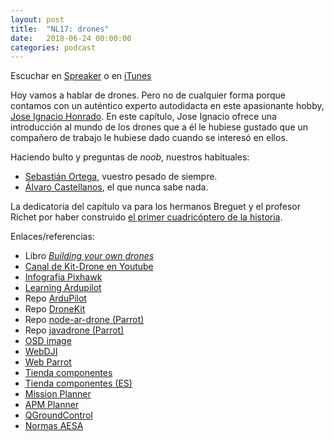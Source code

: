 ```yaml
---
layout: post
title:  "NL17: drones"
date:   2018-06-24 00:00:00
categories: podcast
---
```


Escuchar en
[Spreaker](https://www.spreaker.com/user/8241695/nl17-drones) o en
[iTunes](https://itunes.apple.com/es/podcast/nacion-lumpen/id1023465004?l=en&mt=2)

Hoy vamos a hablar de drones. Pero no de cualquier forma porque contamos con
un auténtico experto autodidacta en este apasionante hobby, [Jose Ignacio
Honrado][joosee]. En este capítulo, Jose Ignacio ofrece una introducción al
mundo de los drones que a él le hubiese gustado que un compañero de trabajo le
hubiese dado cuando se interesó en ellos.

[joosee]: https://twitter.com/Joosee

Haciendo bulto y preguntas de _noob_, nuestros habituales:

 - [Sebastián Ortega](https://twitter.com/_sortega), vuestro pesado de
   siempre.
 - [Álvaro Castellanos](https://github.com/alvarocaste), el que nunca sabe
   nada.

La dedicatoria del capítulo va para los hermanos Breguet y el profesor Richet
por haber construido [el primer cuadricóptero de la historia][wiki].

[wiki]: https://en.wikipedia.org/wiki/Breguet-Richet_Gyroplane

Enlaces/referencias:

 - Libro [_Building your own drones_](https://www.amazon.es/dp/B014G8VQ86)
 - [Canal de Kit-Drone en Youtube](https://goo.gl/y7C61m)
 - [Infografía Pixhawk](https://s31.postimg.cc/4zyfd3uxl/Pixhawk-_Inforgraphic2.jpg)
 - [Learning Ardupilot](http://ardupilot.org/dev/docs/learning-the-ardupilot-codebase.html)
 - Repo [ArduPilot](https://github.com/ArduPilot/ardupilot)
 - Repo [DroneKit](https://github.com/dronekit/dronekit-python)
 - Repo [node-ar-drone (Parrot)](https://github.com/felixge/node-ar-drone)
 - Repo [javadrone (Parrot)](https://github.com/codeminders/javadrone)
 - [OSD image](https://goo.gl/XjWeSo)
 - [WebDJI](https://www.dji.com/es/products/consumer)
 - [Web Parrot](https://www.parrot.com/es/drones)
 - [Tienda componentes](https://hobbyking.com)
 - [Tienda componentes (ES)](https://rc-innovations.es)
 - [Mission Planner](http://ardupilot.org/planner/)
 - [APM Planner](http://ardupilot.org/planner2/)
 - [QGroundControl](http://qgroundcontrol.com)
 - [Normas AESA](https://goo.gl/8dwxzs)

